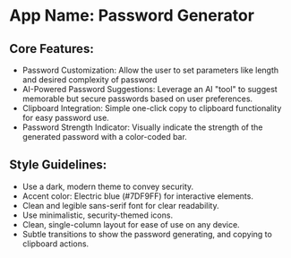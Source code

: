 # **App Name**: Password Generator

## Core Features:

- Password Customization: Allow the user to set parameters like length and desired complexity of password
- AI-Powered Password Suggestions: Leverage an AI "tool" to suggest memorable but secure passwords based on user preferences.
- Clipboard Integration: Simple one-click copy to clipboard functionality for easy password use.
- Password Strength Indicator: Visually indicate the strength of the generated password with a color-coded bar.

## Style Guidelines:

- Use a dark, modern theme to convey security.
- Accent color: Electric blue (#7DF9FF) for interactive elements.
- Clean and legible sans-serif font for clear readability.
- Use minimalistic, security-themed icons.
- Clean, single-column layout for ease of use on any device.
- Subtle transitions to show the password generating, and copying to clipboard actions.